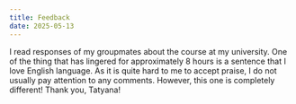```yaml
---
title: Feedback
date: 2025-05-13
---
```

I read responses of my groupmates about the course at my university.
One of the thing that has lingered for approximately 8 hours is a sentence
that I love English language. As it is quite hard to me to accept praise,
I do not usually pay attention to any comments.
However, this one is completely different! Thank you, Tatyana!
